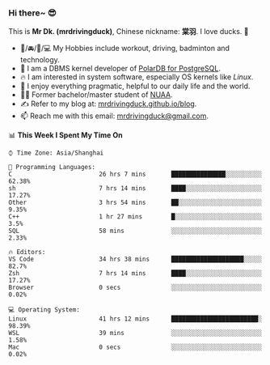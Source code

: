 ### Hi there~ 😎

This is **Mr Dk. (mrdrivingduck)**, Chinese nickname: **棠羽**. I love ducks. 🦆

- 💪/🚘/🏸/💻 My Hobbies include workout, driving, badminton and technology.
- 🍊 I am a DBMS kernel developer of [PolarDB for PostgreSQL](https://github.com/ApsaraDB/PolarDB-for-PostgreSQL).
- 🔥 I am interested in system software, especially OS kernels like *Linux*.
- 🔧 I enjoy everything pragmatic, helpful to our daily life and the world.
- 👨‍🎓 Former bachelor/master student of [NUAA](https://en.wikipedia.org/wiki/Nanjing_University_of_Aeronautics_and_Astronautics).
- ✍ Refer to my blog at: [mrdrivingduck.github.io/blog](https://www.mrdrivingduck.cn/blog/#/).
- 📫 Reach me with this email: [mrdrivingduck@gmail.com](mailto:mrdrivingduck@gmail.com).

<!--START_SECTION:waka-->
📊 **This Week I Spent My Time On** 

```text
⌚︎ Time Zone: Asia/Shanghai

💬 Programming Languages: 
C                        26 hrs 7 mins       ███████████████░░░░░░░░░░   62.38% 
sh                       7 hrs 14 mins       ████░░░░░░░░░░░░░░░░░░░░░   17.27% 
Other                    3 hrs 54 mins       ██░░░░░░░░░░░░░░░░░░░░░░░   9.35% 
C++                      1 hr 27 mins        █░░░░░░░░░░░░░░░░░░░░░░░░   3.5% 
SQL                      58 mins             ░░░░░░░░░░░░░░░░░░░░░░░░░   2.33%

🔥 Editors: 
VS Code                  34 hrs 38 mins      ████████████████████░░░░░   82.7% 
Zsh                      7 hrs 14 mins       ████░░░░░░░░░░░░░░░░░░░░░   17.27% 
Browser                  0 secs              ░░░░░░░░░░░░░░░░░░░░░░░░░   0.02%

💻 Operating System: 
Linux                    41 hrs 12 mins      ████████████████████████░   98.39% 
WSL                      39 mins             ░░░░░░░░░░░░░░░░░░░░░░░░░   1.58% 
Mac                      0 secs              ░░░░░░░░░░░░░░░░░░░░░░░░░   0.02%

```


<!--END_SECTION:waka-->

<!-- ![Mr Dk.'s GitHub Stats](https://github-readme-stats.vercel.app/api?username=mrdrivingduck&count_private&show_icons=true&theme=buefy) -->

<!-- ![Most Used Languages](https://github-readme-stats.vercel.app/api/top-langs/?username=mrdrivingduck&exclude_repo=mips32-CPU,snort-tcp-socket&theme=buefy&layout=compact&langs_count=10) -->


<!--
**mrdrivingduck/mrdrivingduck** is a ✨ _special_ ✨ repository because its `README.md` (this file) appears on your GitHub profile.

Here are some ideas to get you started:

- 🔭 I’m currently working on ...
- 🌱 I’m currently learning ...
- 👯 I’m looking to collaborate on ...
- 🤔 I’m looking for help with ...
- 💬 Ask me about ...
- 📫 How to reach me: ...
- 😄 Pronouns: ...
- ⚡ Fun fact: ...
-->
